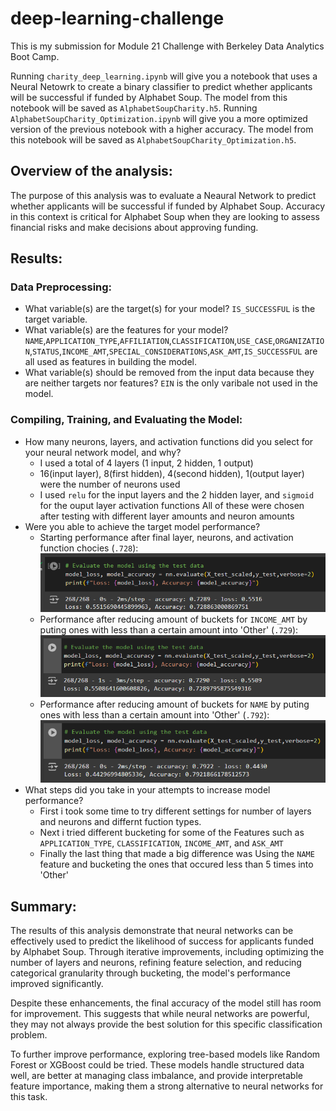 # deep-learning-challenge

This is my submission for Module 21 Challenge with Berkeley Data Analytics Boot Camp.

Running `charity_deep_learning.ipynb` will give you a notebook that uses a Neural Netowrk to create a binary classifier to predict whether applicants will be successful if funded by Alphabet Soup. The model from this notebook will be saved as `AlphabetSoupCharity.h5`.
Running `AlphabetSoupCharity_Optimization.ipynb` will give you a more optimized version of the previous notebook with a higher accuracy. The model from this notebook will be saved as `AlphabetSoupCharity_Optimization.h5`.

## Overview of the analysis:

The purpose of this analysis was to evaluate a Neaural Network to predict whether applicants will be successful if funded by Alphabet Soup. Accuracy in this context is critical for Alphabet Soup when they are looking to assess financial risks and make decisions about approving funding.

## Results:

### Data Preprocessing:
* What variable(s) are the target(s) for your model? `IS_SUCCESSFUL` is the target variable.
* What variable(s) are the features for your model? `NAME`,`APPLICATION_TYPE`,`AFFILIATION`,`CLASSIFICATION`,`USE_CASE`,`ORGANIZATION`,`STATUS`,`INCOME_AMT`,`SPECIAL_CONSIDERATIONS`,`ASK_AMT`,`IS_SUCCESSFUL` are all used as features in building the model.
* What variable(s) should be removed from the input data because they are neither targets nor features? `EIN` is the only varibale not used in the model.

### Compiling, Training, and Evaluating the Model:
* How many neurons, layers, and activation functions did you select for your neural network model, and why?
    * I used a total of 4 layers (1 input, 2 hidden, 1 output)
    * 16(input layer), 8(first hidden), 4(second hidden), 1(output layer) were the number of neurons used
    * I used `relu` for the input layers and the 2 hidden layer, and `sigmoid` for the ouput layer activation functions
    All of these were chosen after testing with different layer amounts and neuron amounts
* Were you able to achieve the target model performance?
    * Starting performance after final layer, neurons, and activation function chocies (`.728`):
        ![First Change](https://github.com/YannisPapa/deep-learning-challenge/blob/main/images/base_file.PNG?raw=true)
    * Performance after reducing amount of buckets for `INCOME_AMT` by puting ones with less than a certain amount into 'Other' (`.729`):
        ![Second Change](https://github.com/YannisPapa/deep-learning-challenge/blob/main/images/after_income_buckets.PNG?raw=true)
    * Performance after reducing amount of buckets for `NAME` by puting ones with less than a certain amount into 'Other' (`.792`):
        ![Third Change](images\after_income_name_buckets.PNG)
* What steps did you take in your attempts to increase model performance?
    * First i took some time to try different settings for number of layers and neurons and differnt fuction types.
    * Next i tried different bucketing for some of the Features such as `APPLICATION_TYPE`, `CLASSIFICATION`, `INCOME_AMT`, and `ASK_AMT`
    * Finally the last thing that made a big difference was Using the `NAME` feature and bucketing the ones that occured less than 5 times into 'Other'

## Summary:

The results of this analysis demonstrate that neural networks can be effectively used to predict the likelihood of success for applicants funded by Alphabet Soup. Through iterative improvements, including optimizing the number of layers and neurons, refining feature selection, and reducing categorical granularity through bucketing, the model's performance improved significantly.

Despite these enhancements, the final accuracy of the model still has room for improvement. This suggests that while neural networks are powerful, they may not always provide the best solution for this specific classification problem.

To further improve performance, exploring tree-based models like Random Forest or XGBoost could be tried. These models handle structured data well, are better at managing class imbalance, and provide interpretable feature importance, making them a strong alternative to neural networks for this task.
